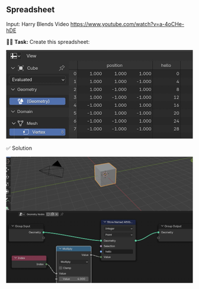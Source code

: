 ## Spreadsheet

Input: Harry Blends Video
https://www.youtube.com/watch?v=a-4oCHe-hDE

🧑‍💻 **Task:** Create this spreadsheet:

![alt text](image-0.png)

✅ Solution

![alt text](image-1.png)